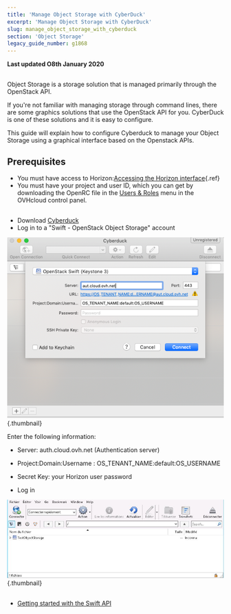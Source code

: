 ```yaml
---
title: 'Manage Object Storage with CyberDuck'
excerpt: 'Manage Object Storage with CyberDuck'
slug: manage_object_storage_with_cyberduck
section: 'Object Storage'
legacy_guide_number: g1868
---
```


**Last updated O8th January 2020**

## 
Object Storage is a storage solution that is managed primarily through the OpenStack API.

If you're not familiar with managing storage through command lines, there are some graphics solutions that use the OpenStack API for you. CyberDuck is one of these solutions and it is easy to configure. 

This guide will explain how to configure Cyberduck to manage your Object Storage using a graphical interface based on the Openstack APIs.


## Prerequisites

- You must have access to Horizon:[Accessing the Horizon interface](https://docs.ovh.com/ca/en/public-cloud/creation-and-deletion-of-openstack-user/){.ref}
- You must have your project and user ID, which you can get by downloading the OpenRC file in the [Users & Roles](https://docs.ovh.com/ca/en/public-cloud/set-openstack-environment-variables/#instructions) menu in the OVHcloud control panel.




## 

- Download [Cyberduck](https://cyberduck.io/)
- Log in to a "Swift - OpenStack Object Storage" account


![objectstorage-cyberduck](images/Cyberduck.png){.thumbnail}

Enter the following information:

- Server: auth.cloud.ovh.net (Authentication server)
- Project:Domain:Username : OS_TENANT_NAME:default:OS_USERNAME
- Secret Key: your Horizon user password



- Log in



![objectstorage-cyberduck](images/img_2756.jpg){.thumbnail}


##

- [Getting started with the Swift API](https://docs.ovh.com/gb/en/public-cloud/getting_started_with_the_swift_api/)


## 



